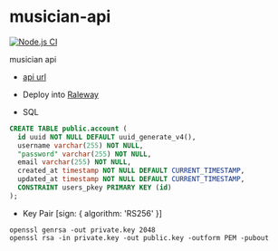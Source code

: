 # musician-api

[![Node.js CI](https://github.com/docentedev/musician-api/actions/workflows/node.js.yml/badge.svg)](https://github.com/docentedev/musician-api/actions/workflows/node.js.yml)

musician api

- [api url](https://musician-api-production.up.railway.app/)
- Deploy into [Raleway](https://railway.app/)

- SQL

```sql
CREATE TABLE public.account (
  id uuid NOT NULL DEFAULT uuid_generate_v4(),
  username varchar(255) NOT NULL,
  "password" varchar(255) NOT NULL,
  email varchar(255) NOT NULL,
  created_at timestamp NOT NULL DEFAULT CURRENT_TIMESTAMP,
  updated_at timestamp NOT NULL DEFAULT CURRENT_TIMESTAMP,
  CONSTRAINT users_pkey PRIMARY KEY (id)
);
```

- Key Pair [sign: { algorithm: 'RS256' }]

```plain
openssl genrsa -out private.key 2048
openssl rsa -in private.key -out public.key -outform PEM -pubout
```
